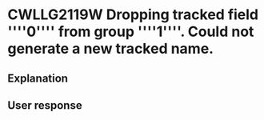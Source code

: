 # CWLLG2119W Dropping tracked field ''''0'''' from group ''''1''''.  Could not generate a new tracked name.

## Explanation

## User response